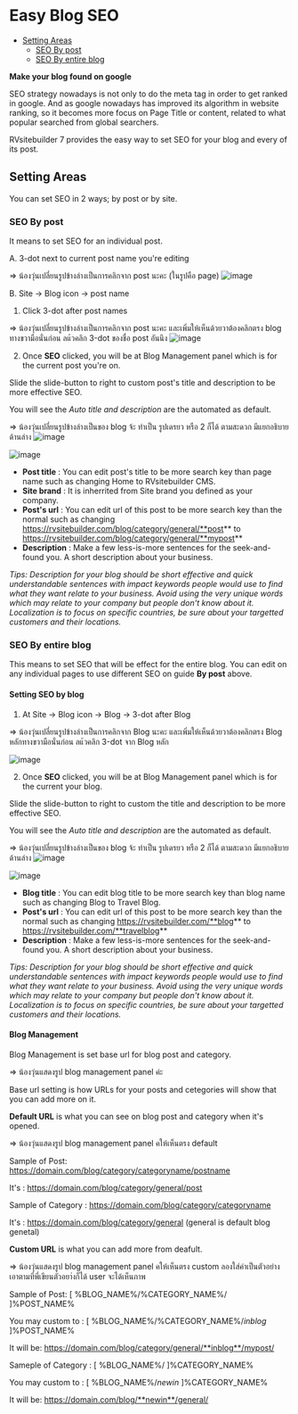 # Easy Blog SEO

- [Setting Areas](#setting-areas)
  - [SEO By post](#seo-by-post)
  - [SEO By entire blog](#seo-by-entire-blog)

**Make your blog found on google**

SEO strategy nowadays is not only to do the meta tag in order to get ranked in google. And as google nowadays has improved its algorithm in website ranking, so it becomes more focus on Page Title or content, related to what popular searched from global searchers.

RVsitebuilder 7 provides the easy way to set SEO for your blog and every of its post.

## Setting Areas

You can set SEO in 2 ways; by post or by site.

### SEO By post

It means to set SEO for an individual post.

A. 3-dot next to current post name you're editing

=> น้องวุ่นเปลี่ยนรูปข้างล่างเป็นการคลิกจาก post นะคะ (ในรูปคือ page)
![image](images/website_seo/img_seo_01_setting_3_dot.png)


B. Site -> Blog icon -> post name

1. Click 3-dot after post names

=> น้องวุ่นเปลี่ยนรูปข้างล่างเป็นการคลิกจาก post นะคะ และเพิ่มให้เห็นด้วยวาต้องคลิกตรง blog ทางขวามือนั่นก่อน ลแ้วคลิก 3-dot ของชื่อ post อันนึง
![image](images/website_seo/img_seo_03_setting_3_dot_on_site.png)


2. Once **SEO** clicked, you will be at Blog Management panel which is for the current post you're on.

Slide the slide-button to right to custom post's title and description to be more effective SEO.

You will see the *Auto title and description* are the automated as default.

=> น้องวุ่นเปลี่ยนรูปข้างล่างเป็นของ blog จ้ะ ทำเป็น รูปเดรยว หรือ 2 ก็ได้ ตามสะดวก มีแยกอธิบายด้านล่าง
![image](images/website_seo/img_seo_04_site_config.png)

![image](images/website_seo/img_seo_05_auto_title_and_description.png)

-   **Post title** : You can edit post's title to be more search key than page name such as changing Home to RVsitebuilder CMS.
-   **Site brand** : It is inherrited from Site brand you defined as your company.
-   **Post's url** : You can edit url of this post to be more search key than the normal such as changing https://rvsitebuilder.com/blog/category/general/**post** to https://rvsitebuilder.com/blog/category/general/**mypost**
-   **Description** : Make a few less-is-more sentences for the seek-and-found you. A short description about your business.

_Tips: Description for your blog should be short effective and quick understandable sentences with impact keywords people would use to find what they want relate to your business. Avoid using the very unique words which may relate to your company but people don't know about it. Localization is to focus on specific countries, be sure about your targetted customers and their locations._

### SEO By entire blog

This means to set SEO that will be effect for the entire blog. You can edit on any individual pages to use different SEO on guide **By post** above.


#### Setting SEO by blog

1. At Site -> Blog icon -> Blog -> 3-dot after Blog

=> น้องวุ่นเปลี่ยนรูปข้างล่างเป็นการคลิกจาก Blog นะคะ และเพิ่มให้เห็นด้วยวาต้องคลิกตรง Blog หลักทางขวามือนั่นก่อน ลแ้วคลิก 3-dot จาก Blog หลัก

![image](images/website_seo/img_seo_02_setting_page_management_icon.png)


2. Once **SEO** clicked, you will be at Blog Management panel which is for the current your blog.

Slide the slide-button to right to custom the title and description to be more effective SEO.

You will see the *Auto title and description* are the automated as default.

=> น้องวุ่นเปลี่ยนรูปข้างล่างเป็นของ blog จ้ะ ทำเป็น รูปเดรยว หรือ 2 ก็ได้ ตามสะดวก มีแยกอธิบายด้านล่าง
![image](images/website_seo/img_seo_04_site_config.png)

![image](images/website_seo/img_seo_05_auto_title_and_description.png)

-   **Blog title** : You can edit blog title to be more search key than blog name such as changing Blog to Travel Blog.
-   **Post's url** : You can edit url of this post to be more search key than the normal such as changing https://rvsitebuilder.com/**blog** to https://rvsitebuilder.com/**travelblog**
-   **Description** : Make a few less-is-more sentences for the seek-and-found you. A short description about your business.

_Tips: Description for your blog should be short effective and quick understandable sentences with impact keywords people would use to find what they want relate to your business. Avoid using the very unique words which may relate to your company but people don't know about it. Localization is to focus on specific countries, be sure about your targetted customers and their locations._


#### Blog Management

Blog Management is set base url for blog post and category.

=> น้องวุ่นแสดงรูป blog management panel ค่ะ

Base url setting is how URLs for your posts and cetegories will show that you can add more on it.


**Default URL** is what you can see on blog post and category when it's opened.

=> น้องวุ่นแสดงรูป blog management panel คให้เห็นตรง default

Sample of Post: https://domain.com/blog/category/categoryname/postname 

It's : https://domain.com/blog/category/general/post


Sample of Category : https://domain.com/blog/category/categoryname

It's : https://domain.com/blog/category/general (general is default blog genetal)


**Custom URL** is what you can add more from deafult.

=> น้องวุ่นแสดงรูป blog management panel คให้เห็นตรง custom ลองใส่ค่าเป็นตัวอย่าง เอาตามที่พี่เขียนตัวอยา่งก็ได้ user จะได้เห็นภาพ

Sample of Post: [ %BLOG_NAME%/%CATEGORY_NAME%/ ]%POST_NAME%

You may custom to : [ %BLOG_NAME%/%CATEGORY_NAME%/*inblog* ]%POST_NAME%

It will be: https://domain.com/blog/category/general/**inblog**/mypost/


Sameple of Category : [ %BLOG_NAME%/ ]%CATEGORY_NAME%

You may custom to : [ %BLOG_NAME%/*newin* ]%CATEGORY_NAME%

It will be: https://domain.com/blog/**newin**/general/